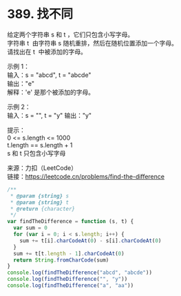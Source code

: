 # 389. 找不同

给定两个字符串 s 和 t ，它们只包含小写字母。  
字符串 t  由字符串 s 随机重排，然后在随机位置添加一个字母。  
请找出在 t  中被添加的字母。

示例 1：  
输入：s = "abcd", t = "abcde"  
输出："e"  
解释：'e' 是那个被添加的字母。

示例 2：  
输入：s = "", t = "y"
输出："y"

提示：  
0 <= s.length <= 1000  
t.length == s.length + 1  
s 和 t 只包含小写字母

来源：力扣（LeetCode）  
链接：https://leetcode.cn/problems/find-the-difference

```javascript
/**
 * @param {string} s
 * @param {string} t
 * @return {character}
 */
var findTheDifference = function (s, t) {
  var sum = 0
  for (var i = 0; i < s.length; i++) {
    sum += t[i].charCodeAt(0) - s[i].charCodeAt(0)
  }
  sum += t[t.length - 1].charCodeAt(0)
  return String.fromCharCode(sum)
}
console.log(findTheDifference("abcd", "abcde"))
console.log(findTheDifference("", "y"))
console.log(findTheDifference("a", "aa"))
```
